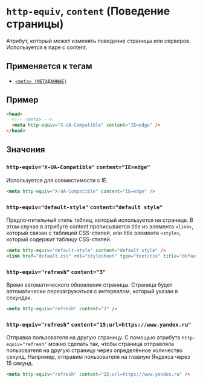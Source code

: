 # `http-equiv`, `content` (Поведение страницы)

Атрибут, который может изменять поведение страницы или серверов. Используется в паре с content.

## Применяется к тегам

- [`<meta> (МЕТАДАННЫЕ)`](<../TAGS HEAD/meta.md>)

## Пример

```html
<head>
  <!-- <meta> -->
  <meta http-equiv="X-UA-Compatible" content="IE=edge" />
</head>
```

## Значения

### `http-equiv="X-UA-Compatible"` `content="IE=edge"`

Используется для совместимости с IE.

```html
<meta http-equiv="X-UA-Compatible" content="IE=edge" />
```

### `http-equiv="default-style"` `content="default style"`

Предпочтительный стиль таблиц, который используется на странице. В этом случае в атрибуте content прописывается title из элемента `<link>`, который связан с таблицей CSS-стилей, или title элемента `<style>`, который содержит таблицу CSS-стилей.

```html
<meta http-equiv="default-style" content="default style" />
<link href="default.css" rel="stylesheet" type="text/css" title="default style" />
```

### `http-equiv="refresh"` `content="3"`

Время автоматического обновления страницы. Страница будет автоматически перезагружаться с интервалом, который указан в секундах.

```html
<meta http-equiv="refresh" content="3" />
```

### `http-equiv="refresh"` `content="15;url=https://www.yandex.ru"`

Отправка пользователя на другую страницу. С помощью атрибута `http-equiv="refresh"` можно сделать так, чтобы страница отправляла пользователя на другую страницу через определённое количество секунд. Например, отправим пользователя на главную Яндекса через 15 секунд.

```html
<meta http-equiv="refresh" content="15;url=https://www.yandex.ru" />
```
